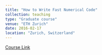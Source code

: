 ```yaml
---
title: "How to Write Fast Numerical Code"
collection: teaching
type: "Graduate course"
venue: "ETH Zurich"
date: 2016-02-17
location: "Zurich, Switzerland"
---
```

[Course Link](https://acl.inf.ethz.ch/teaching/fastcode/2016/)
